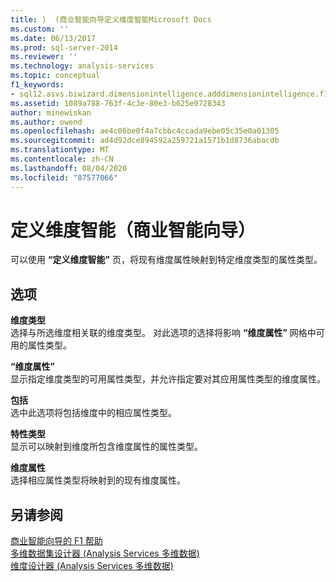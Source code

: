 ```yaml
---
title: )  (商业智能向导定义维度智能Microsoft Docs
ms.custom: ''
ms.date: 06/13/2017
ms.prod: sql-server-2014
ms.reviewer: ''
ms.technology: analysis-services
ms.topic: conceptual
f1_keywords:
- sql12.asvs.biwizard.dimensionintelligence.adddimensionintelligence.f1
ms.assetid: 1089a788-763f-4c3e-80e3-b625e0728343
author: minewiskan
ms.author: owend
ms.openlocfilehash: ae4c06be0f4a7cbbc4ccada9ebe05c35e0a01305
ms.sourcegitcommit: ad4d92dce894592a259721a1571b1d8736abacdb
ms.translationtype: MT
ms.contentlocale: zh-CN
ms.lasthandoff: 08/04/2020
ms.locfileid: "87577066"
---
```

# <a name="define-dimension-intelligence-business-intelligence-wizard"></a>定义维度智能（商业智能向导）
  可以使用 **“定义维度智能”** 页，将现有维度属性映射到特定维度类型的属性类型。  
  
## <a name="options"></a>选项  
 **维度类型**  
 选择与所选维度相关联的维度类型。 对此选项的选择将影响 **“维度属性”** 网格中可用的属性类型。  
  
 **“维度属性”**  
 显示指定维度类型的可用属性类型，并允许指定要对其应用属性类型的维度属性。  
  
 **包括**  
 选中此选项将包括维度中的相应属性类型。  
  
 **特性类型**  
 显示可以映射到维度所包含维度属性的属性类型。  
  
 **维度属性**  
 选择相应属性类型将映射到的现有维度属性。  
  
## <a name="see-also"></a>另请参阅  
 [商业智能向导的 F1 帮助](business-intelligence-wizard-f1-help.md)   
 [多维数据集设计器 &#40;Analysis Services 多维数据&#41;](cube-designer-analysis-services-multidimensional-data.md)   
 [维度设计器 &#40;Analysis Services 多维数据&#41;](dimension-designer-analysis-services-multidimensional-data.md)  
  
  
